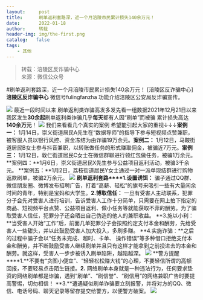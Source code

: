 ```yaml
---
layout:     post
title:      刷单返利套路深，近一个月涪陵市民累计损失140余万元！
date:       2022-01-18
author:     转载
header-img: img/the-first.png
catalog:   false
tags:
    - 其他
---
```


<blockquote><p>转载：涪陵区反诈骗中心<br>
来源：微信公众号</p></blockquote>

#刷单返利套路深，近一个月涪陵市民累计损失140余万元！
[涪陵区反诈骗中心]
**涪陵区反诈骗中心**
微信号fulingfanzha
功能介绍涪陵区公安局反诈骗宣传。

![]({{site.baseurl}}/postimg/Y82ERHRJuDQOQA7sAJzke5sQnPxKAv0z1EkLibmhqJq6tMK85EvdOWwiaa2GiakVtXFY13dsSsrmhQxpGJeI0icu7A.jpeg)
最近一段时间以来
刷单返利类诈骗高发多发先看一组数据2021年12月21日以来我区发生**30余起**刷单返利类诈骗几乎**每天**都有人因“刷单”而被骗
累计损失高达**140余万元**！
![]({{site.baseurl}}/postimg/Y82ERHRJuDR51zbpF27mRvgtbX2DrKPHhWJeUKgTQzndXtF5rW4DolBOCicFF0QqojgiaqLiar36CPbqN6QzMJEhQ.jpeg)
我们来看看几个真实的案例
希望能引起大家的重视↓↓↓**案例一：**
1月14日，崇义街道居民A先生在“数据导师”的指导下参与短视频点赞兼职，被客服人员以银行风控、资金冻结为由诈骗19万余元。**案例二：**
1月12日，马鞍街道居民B女士参与抖音兼职，以转账做任务的形式赚取佣金，被骗近7万元。**案例三：**
1月12日，敦仁街道居民C女士在微信群聊进行领红包做任务，被骗1万余元。**案例四：**1月6日，崇义街道居民X先生参与公益项目返利活动，被骗3千余元。
**案例五：**1月2日，荔枝街道居民Y女士通过一对一派单现结群进行购物返款刷单，被骗2万余元。
![]({{site.baseurl}}/postimg/Y82ERHRJuDR51zbpF27mRvgtbX2DrKPHvXDAP6XZ7hv1gjsEexooGxRqicHicXs0bibq3H2wyBQpDSuufjhicicwx3g.gif)
**刷单返利套路****1.设置诱饵：**
骗子通过QQ群、微信朋友圈、微博发布招聘广告，打着“高薪、轻松”的旗号来吸引一些有大量闲余时间的青年，特别是宝妈和大学生。**2.博取信任：**
一旦有受害人主动联系，犯罪分子会先对受害人进行培训，告诉受害人工作十分简单，只需要在网上拍下指定的商品、短视频平台点赞、公益项目返利、做小任务等就能获取不菲的酬劳。为了骗取受害人信任，犯罪分子还会晒出自己伪造的他人的兼职收益。
**3.施以小利：**当受害人开始“工作”后，前面几单犯罪分子会按照约定支付本金和酬劳，先给受害人一些甜头，并以此鼓励受害人加大投入，多刷多赚。
**4.实施诈骗：**之后的过程中骗子会以“任务未完成、超时、卡单、
操作错误”等多种借口拒绝支付本金和酬劳，并不断鼓励受害人继续刷单并且只有这样才能拿到之前投进去的本金和酬劳。就这样，受害人一步步被诱入刷单陷阱，越陷越深。
![]({{site.baseurl}}/postimg/Y82ERHRJuDR51zbpF27mRvgtbX2DrKPHuFrDcpOW5lwKfzH2ppVNvDcBmIoNQUqSF4VHlFSDXCeUNFc6IegMog.jpeg)
**警方提醒****1.**不要有“贪图小便宜”、“轻轻松松赚大钱”的心理，不要轻信所谓的高额回报，不要轻易点击陌生链接。**2.**
网络刷单本身就是一种违法行为，任何要求垫资的网络刷单都是诈骗，遇到“刷单”、“刷信誉”、“刷信用”的网络兼职广告时要提高警惕，切勿相信！
**3.**遭遇疑似刷单诈骗要立刻报警，并将对方的QQ、微信、电话号码、聊天记录等留存提交给警方，以便警方破案。
![]({{site.baseurl}}/postimg/Y82ERHRJuDR51zbpF27mRvgtbX2DrKPH9T9QH42aUccOHTRleF7dfyibSZoCKulVJmj87ia9wZ8cP2EUqoaPIRFQ.jpeg)
